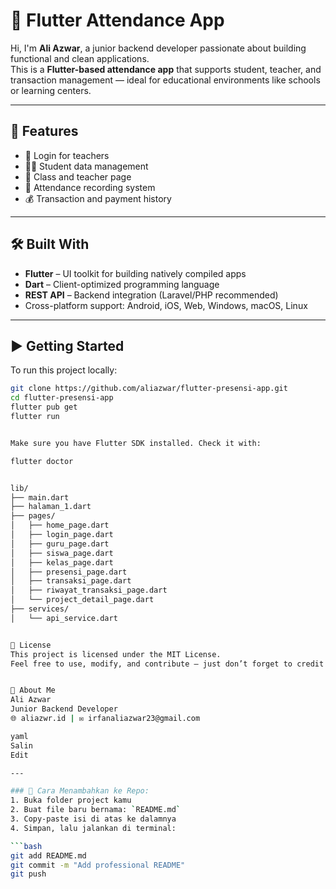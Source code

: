# 📱 Flutter Attendance App

Hi, I'm **Ali Azwar**, a junior backend developer passionate about building functional and clean applications.  
This is a **Flutter-based attendance app** that supports student, teacher, and transaction management — ideal for educational environments like schools or learning centers.

---

## 🚀 Features

- 🔐 Login for teachers
- 👩‍🎓 Student data management
- 🏫 Class and teacher page
- 📅 Attendance recording system
- 💰 Transaction and payment history

---

## 🛠️ Built With

- **Flutter** – UI toolkit for building natively compiled apps
- **Dart** – Client-optimized programming language
- **REST API** – Backend integration (Laravel/PHP recommended)
- Cross-platform support: Android, iOS, Web, Windows, macOS, Linux

---

## ▶️ Getting Started

To run this project locally:

```bash
git clone https://github.com/aliazwar/flutter-presensi-app.git
cd flutter-presensi-app
flutter pub get
flutter run


Make sure you have Flutter SDK installed. Check it with:

flutter doctor


lib/
├── main.dart
├── halaman_1.dart
├── pages/
│   ├── home_page.dart
│   ├── login_page.dart
│   ├── guru_page.dart
│   ├── siswa_page.dart
│   ├── kelas_page.dart
│   ├── presensi_page.dart
│   ├── transaksi_page.dart
│   ├── riwayat_transaksi_page.dart
│   └── project_detail_page.dart
├── services/
│   └── api_service.dart


📄 License
This project is licensed under the MIT License.
Feel free to use, modify, and contribute — just don’t forget to credit!


👤 About Me
Ali Azwar
Junior Backend Developer
🌐 aliazwr.id | ✉️ irfanaliazwar23@gmail.com

yaml
Salin
Edit

---

### 🔧 Cara Menambahkan ke Repo:
1. Buka folder project kamu
2. Buat file baru bernama: `README.md`
3. Copy-paste isi di atas ke dalamnya
4. Simpan, lalu jalankan di terminal:

```bash
git add README.md
git commit -m "Add professional README"
git push
